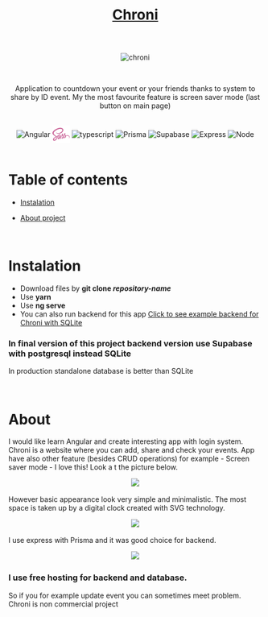 # <p align="center">[Chroni](https://chroni.vercel.app/home)</p>

<br />


<p align="center"> <img src="https://user-images.githubusercontent.com/77500425/204862858-605c23b1-69da-4b2b-990d-e4284424fca0.png" title="chroni" alt="chroni"/></p>

<br />

<p align="center">Application to countdown your event or your friends thanks to system to share by ID event. My the most favourite feature is screen saver mode (last button on main page) </p>

<br />

<div align="center">

<img src="https://user-images.githubusercontent.com/77500425/204867272-17860be0-4cab-4283-9519-d2849d89ebac.png" alt="Angular" height="50"  align="center" title="Angular"/>
<img src="https://raw.githubusercontent.com/devicons/devicon/master/icons/sass/sass-original.svg" alt="sass"  height="35" align="center"/>

<img src="https://user-images.githubusercontent.com/77500425/161311954-e03613e7-54b2-4d1b-ac2e-559f8c1e9f2d.png" alt="typescript" height="50"  align="center" title="TS"/>
<img src="https://user-images.githubusercontent.com/77500425/204864719-c2ed036c-184d-4c22-b031-6aafd9361241.png" alt="Prisma" height="50"  align="center" title="Prisma"/>
<img src="https://user-images.githubusercontent.com/77500425/204864874-c9c0b991-8b77-4bed-afe4-0327e9802094.png" alt="Supabase" height="50"  align="center" title="Supabase"/>
<img src="https://user-images.githubusercontent.com/77500425/204865417-73772b7c-a17d-4a85-85ea-462bd723f13f.png" alt="Express" height="50"  align="center" title="ExpressJS"/>


<img src="https://user-images.githubusercontent.com/77500425/161312763-dd21dc88-2b1a-4a66-896b-8ce02e0c6a8c.png" alt="Node"  height="50" align="center"/>

</div>

<br />

# Table of contents
* [Instalation](#instalation)

* [About project](#about)





<br />

# Instalation
- Download files by **git clone _repository-name_**
- Use **yarn**
- Use **ng serve**
- You can also run backend for this app [Click to see example backend for Chroni with SQLite](https://github.com/Piotrko64/node_auth-exercise)


### In final version of this project backend version use Supabase with postgresql instead SQLite
In production standalone database is better than SQLite 


<br />

# About 

I would like learn Angular and create interesting app with login system. Chroni is a website where you can add, share and check your events. App have also other feature (besides CRUD operations) for example - Screen saver mode - I love this! Look a t the picture below.
<p align="center"> <img height="400" src="https://user-images.githubusercontent.com/77500425/204868292-025e10aa-6e32-4ce2-9e0e-6aa7c1498eee.jpg"/><p>


However basic appearance look very simple and minimalistic. The most space is taken up by a digital clock created with SVG technology.

<p align="center"> <img height="400" src="https://user-images.githubusercontent.com/77500425/204869815-631514e5-9409-4a64-9d9b-7f4321b9d439.png"/><p>


I use express with Prisma and it was good choice for backend. 

<p align="center"> <img height="400" src="https://user-images.githubusercontent.com/77500425/204870140-f37d18a2-72ff-46a6-86af-e0b54240f823.png"/><p>

### I use free hosting for backend and database.
So if you for example update event you can sometimes meet problem. Chroni is non commercial project


